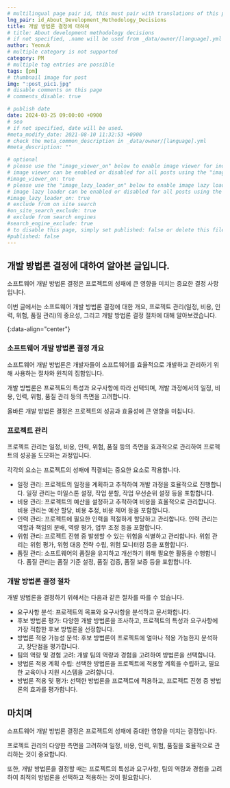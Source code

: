 ```yaml
---
# multilingual page pair id, this must pair with translations of this page. (This name must be unique)
lng_pair: id_About_Development_Methodology_Decisions
title: 개발 방법론 결정에 대하여
# title: About development methodology decisions
# if not specified, .name will be used from _data/owner/[language].yml
author: Yeonuk
# multiple category is not supported
category: PM
# multiple tag entries are possible
tags: [pm]
# thumbnail image for post
img: ":post_pic1.jpg"
# disable comments on this page
# comments_disable: true

# publish date
date: 2024-03-25 09:00:00 +0900
# seo
# if not specified, date will be used.
#meta_modify_date: 2021-08-10 11:32:53 +0900
# check the meta_common_description in _data/owner/[language].yml
#meta_description: ""

# optional
# please use the "image_viewer_on" below to enable image viewer for individual pages or posts (_posts/ or [language]/_posts folders).
# image viewer can be enabled or disabled for all posts using the "image_viewer_posts: true" setting in _data/conf/main.yml.
#image_viewer_on: true
# please use the "image_lazy_loader_on" below to enable image lazy loader for individual pages or posts (_posts/ or [language]/_posts folders).
# image lazy loader can be enabled or disabled for all posts using the "image_lazy_loader_posts: true" setting in _data/conf/main.yml.
#image_lazy_loader_on: true
# exclude from on site search
#on_site_search_exclude: true
# exclude from search engines
#search_engine_exclude: true
# to disable this page, simply set published: false or delete this file
#published: false
---
```


<!-- outline-start -->

## 개발 방법론 결정에 대하여 알아본 글입니다.

소프트웨어 개발 방법론 결정은 프로젝트의 성패에 큰 영향을 미치는 중요한 결정 사항입니다.

이번 글에서는 소프트웨어 개발 방법론 결정에 대한 개요, 프로젝트 관리(일정, 비용, 인력, 위험, 품질 관리)의 중요성, 그리고 개발 방법론 결정 절차에 대해 알아보겠습니다.

{:data-align="center"}

<!-- outline-end -->

### 소프트웨어 개발 방법론 결정 개요

소프트웨어 개발 방법론은 개발자들이 소프트웨어를 효율적으로 개발하고 관리하기 위해 사용하는 절차와 원칙의 집합입니다.

개발 방법론은 프로젝트의 특성과 요구사항에 따라 선택되며, 개발 과정에서의 일정, 비용, 인력, 위험, 품질 관리 등의 측면을 고려합니다.

올바른 개발 방법론 결정은 프로젝트의 성공과 효율성에 큰 영향을 미칩니다.

### 프로젝트 관리

프로젝트 관리는 일정, 비용, 인력, 위험, 품질 등의 측면을 효과적으로 관리하여 프로젝트의 성공을 도모하는 과정입니다.

각각의 요소는 프로젝트의 성패에 직결되는 중요한 요소로 작용합니다.

- 일정 관리: 프로젝트의 일정을 계획하고 추적하여 개발 과정을 효율적으로 진행합니다. 일정 관리는 마일스톤 설정, 작업 분할, 작업 우선순위 설정 등을 포함합니다.
- 비용 관리: 프로젝트의 예산을 설정하고 추적하여 비용을 효율적으로 관리합니다. 비용 관리는 예산 할당, 비용 추정, 비용 제어 등을 포함합니다.
- 인력 관리: 프로젝트에 필요한 인력을 적절하게 할당하고 관리합니다. 인력 관리는 역할과 책임의 분배, 역량 평가, 업무 조정 등을 포함합니다.
- 위험 관리: 프로젝트 진행 중 발생할 수 있는 위험을 식별하고 관리합니다. 위험 관리는 위험 평가, 위험 대응 전략 수립, 위험 모니터링 등을 포함합니다.
- 품질 관리: 소프트웨어의 품질을 유지하고 개선하기 위해 필요한 활동을 수행합니다. 품질 관리는 품질 기준 설정, 품질 검증, 품질 보증 등을 포함합니다.

### 개발 방법론 결정 절차

개발 방법론을 결정하기 위해서는 다음과 같은 절차를 따를 수 있습니다.

- 요구사항 분석: 프로젝트의 목표와 요구사항을 분석하고 문서화합니다.
- 후보 방법론 평가: 다양한 개발 방법론을 조사하고, 프로젝트의 특성과 요구사항에 가장 적합한 후보 방법론을 선정합니다.
- 방법론 적용 가능성 분석: 후보 방법론이 프로젝트에 얼마나 적용 가능한지 분석하고, 장단점을 평가합니다.
- 팀의 역량 및 경험 고려: 개발 팀의 역량과 경험을 고려하여 방법론을 선택합니다.
- 방법론 적용 계획 수립: 선택한 방법론을 프로젝트에 적용할 계획을 수립하고, 필요한 교육이나 지원 시스템을 고려합니다.
- 방법론 적용 및 평가: 선택한 방법론을 프로젝트에 적용하고, 프로젝트 진행 중 방법론의 효과를 평가합니다.

## 마치며

소프트웨어 개발 방법론 결정은 프로젝트의 성패에 중대한 영향을 미치는 결정입니다.

프로젝트 관리의 다양한 측면을 고려하여 일정, 비용, 인력, 위험, 품질을 효율적으로 관리하는 것이 중요합니다.

또한, 개발 방법론을 결정할 때는 프로젝트의 특성과 요구사항, 팀의 역량과 경험을 고려하여 최적의 방법론을 선택하고 적용하는 것이 필요합니다.
